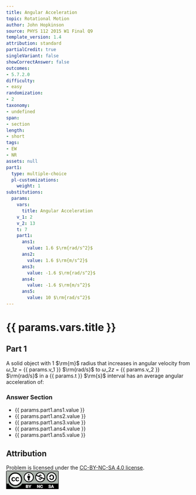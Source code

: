 ```yaml
---
title: Angular Acceleration
topic: Rotational Motion
author: John Hopkinson
source: PHYS 112 2015 W1 Final Q9
template_version: 1.4
attribution: standard
partialCredit: true
singleVariant: false
showCorrectAnswer: false
outcomes:
- 5.7.2.0
difficulty:
- easy
randomization:
- 2
taxonomy:
- undefined
span:
- section
length:
- short
tags:
- EW
- NR
assets: null
part1:
  type: multiple-choice
  pl-customizations:
    weight: 1
substitutions:
  params:
    vars:
      title: Angular Acceleration
    v_1: 2
    v_2: 13
    t: 7
    part1:
      ans1:
        value: 1.6 $\rm{rad/s^2}$
      ans2:
        value: 1.6 $\rm{m/s^2}$
      ans3:
        value: -1.6 $\rm{rad/s^2}$
      ans4:
        value: -1.6 $\rm{m/s^2}$
      ans5:
        value: 10 $\rm{rad/s^2}$
---
```

# {{ params.vars.title }}

## Part 1

A solid object with 1 $\rm{m}$ radius that increases in angular velocity from $\omega\_{1z}$ = {{ params.v_1 }} $\rm{rad/s}$ to $\omega\_{2z}$ = {{ params.v_2 }} $\rm{rad/s}$ in a {{ params.t }} $\rm{s}$ interval has an average angular acceleration of:

### Answer Section

- {{ params.part1.ans1.value }}
- {{ params.part1.ans2.value }}
- {{ params.part1.ans3.value }}
- {{ params.part1.ans4.value }}
- {{ params.part1.ans5.value }}

## Attribution

Problem is licensed under the [CC-BY-NC-SA 4.0 license](https://creativecommons.org/licenses/by-nc-sa/4.0/).<br> ![The Creative Commons 4.0 license requiring attribution-BY, non-commercial-NC, and share-alike-SA license.](https://raw.githubusercontent.com/firasm/bits/master/by-nc-sa.png)